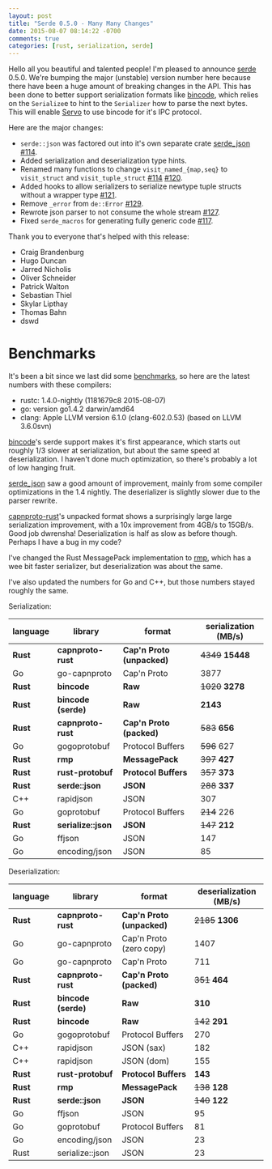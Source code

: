 ```yaml
---
layout: post
title: "Serde 0.5.0 - Many Many Changes"
date: 2015-08-07 08:14:22 -0700
comments: true
categories: [rust, serialization, serde]
---
```


Hello all you beautiful and talented people! I'm pleased to announce
[serde](https://github.com/serde-rs/serde) 0.5.0. We're bumping the major
(unstable) version number here because there have been a huge amount of
breaking changes in the API. This has been done to better support serialization
formats like [bincode](https://github.com/TyOverby/bincode), which relies on
the `Serialize`e to hint to the `Serializer` how to parse the next bytes.
This will enable [Servo](https://github.com/servo/servo/pull/6583) to use
bincode for it's IPC protocol.

Here are the major changes:

* `serde::json` was factored out into it's own separate crate
  [serde\_json](https://crates.io/crates/serde_json)
	[#114](https://github.com/serde-rs/serde/pull/114).
* Added serialization and deserialization type hints.
* Renamed many functions to change `visit_named_{map,seq}` to
	`visit_struct` and `visit_tuple_struct`
	[#114](https://github.com/serde-rs/serde/pull/114)
  [#120](https://github.com/serde-rs/serde/pull/120).
* Added hooks to allow serializers to serialize newtype tuple structs without a
  wrapper type [#121](https://github.com/serde-rs/serde/pull/121).
* Remove `_error` from `de::Error`
  [#129](https://github.com/serde-rs/serde/pull/129).
* Rewrote json parser to not consume the whole stream
  [#127](https://github.com/serde-rs/serde/pull/127).
* Fixed `serde_macros` for generating fully generic code
  [#117](https://github.com/serde-rs/serde/pull/117).


Thank you to everyone that's helped with this release:

* Craig Brandenburg
* Hugo Duncan
* Jarred Nicholis
* Oliver Schneider
* Patrick Walton
* Sebastian Thiel
* Skylar Lipthay
* Thomas Bahn
* dswd

Benchmarks
==========

It's been a bit since we last did some
[benchmarks](https://erickt.github.io/blog/2015/02/16/rewriting-rust-serialization-there-can-be-only-one-serde/),
so here are the latest numbers with these compilers:

* rustc: 1.4.0-nightly (1181679c8 2015-08-07)
* go: version go1.4.2 darwin/amd64
* clang: Apple LLVM version 6.1.0 (clang-602.0.53) (based on LLVM 3.6.0svn)

[bincode](https://github.com/TyOverby/bincode)'s serde support makes it's first
appearance, which starts out roughly 1/3 slower at serialization, but about the
same speed at deserialization. I haven't done much optimization, so there's
probably a lot of low hanging fruit.

[serde_json](https://crates.io/crates/serde_json) saw a good amount of
improvement, mainly from some compiler optimizations in the 1.4 nightly. The
deserializer is slightly slower due to the parser rewrite.

[capnproto-rust](https://github.com/dwrensha/capnproto-rust)'s unpacked format
shows a surprisingly large large serialization improvement, with a 10x
improvement from 4GB/s to 15GB/s. Good job dwrensha!  Deserialization is half
as slow as before though. Perhaps I have a bug in my code?

I've changed the Rust MessagePack implementation to
[rmp](https://github.com/3Hren/msgpack-rust), which has a wee bit faster
serializer, but deserialization was about the same.

I've also updated the numbers for Go and C++, but those numbers stayed roughly
the same.

Serialization:

| language | library             | format                     | serialization (MB/s) |
| -------- | ---------------     | -------------------------- | -------------------- |
| **Rust** | **capnproto-rust**  | **Cap'n Proto (unpacked)** | ~~4349~~ **15448**   |
| Go       | go-capnproto        | Cap'n Proto                | 3877                 |
| **Rust** | **bincode**         | **Raw**                    | ~~1020~~ **3278**    |
| **Rust** | **bincode (serde)** | **Raw**                    | **2143**             |
| **Rust** | **capnproto-rust**  | **Cap'n Proto (packed)**   | ~~583~~ **656**      |
| Go       | gogoprotobuf        | Protocol Buffers           | ~~596~~ 627          |
| **Rust** | **rmp**             | **MessagePack**            | ~~397~~ **427**      |
| **Rust** | **rust-protobuf**   | **Protocol Buffers**       | ~~357~~ **373**      |
| **Rust** | **serde::json**     | **JSON**                   | ~~288~~ **337**      |
| C++      | rapidjson           | JSON                       | 307                  |
| Go       | goprotobuf          | Protocol Buffers           | ~~214~~ 226          |
| **Rust** | **serialize::json** | **JSON**                   | ~~147~~ **212**      |
| Go       | ffjson              | JSON                       | 147                  |
| Go       | encoding/json       | JSON                       | 85                   |

Deserialization:

| language | library             | format                     | deserialization (MB/s) |
| -------- | ----------------    | -----------------------    | ---------------------- |
| **Rust** | **capnproto-rust**  | **Cap'n Proto (unpacked)** | ~~2185~~ **1306**      |
| Go       | go-capnproto        | Cap'n Proto (zero copy)    | 1407                   |
| Go       | go-capnproto        | Cap'n Proto                | 711                    |
| **Rust** | **capnproto-rust**  | **Cap'n Proto (packed)**   | ~~351~~ **464**        |
| **Rust** | **bincode (serde)** | **Raw**                    | **310**                |
| **Rust** | **bincode**         | **Raw**                    | ~~142~~ **291**        |
| Go       | gogoprotobuf        | Protocol Buffers           | 270                    |
| C++      | rapidjson           | JSON (sax)                 | 182                    |
| C++      | rapidjson           | JSON (dom)                 | 155                    |
| **Rust** | **rust-protobuf**   | **Protocol Buffers**       | **143**                |
| **Rust** | **rmp**             | **MessagePack**            | ~~138~~ **128**        |
| **Rust** | **serde::json**     | **JSON**                   | ~~140~~ **122**        |
| Go       | ffjson              | JSON                       | 95                     |
| Go       | goprotobuf          | Protocol Buffers           | 81                     |
| Go       | encoding/json       | JSON                       | 23                     |
| Rust     | serialize::json     | JSON                       | 23                     |
